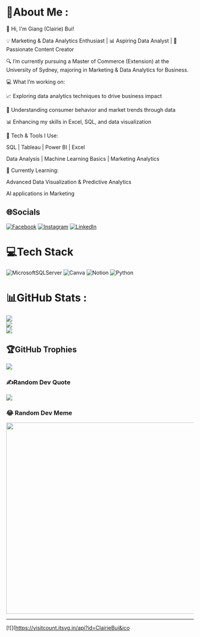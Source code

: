 # 💫About Me :

👋 Hi, I'm Giang (Clairie) Bui!

💡 Marketing & Data Analytics Enthusiast | 📊 Aspiring Data Analyst | 🎯 Passionate Content Creator

🔍 I’m currently pursuing a Master of Commerce (Extension) at the University of Sydney, majoring in Marketing & Data Analytics for Business. 

💻 What I’m working on:

📈 Exploring data analytics techniques to drive business impact

🔎 Understanding consumer behavior and market trends through data

📊 Enhancing my skills in Excel, SQL, and data visualization

🚀 Tech & Tools I Use:

SQL | Tableau | Power BI | Excel

Data Analysis | Machine Learning Basics | Marketing Analytics

🌱 Currently Learning:

Advanced Data Visualization & Predictive Analytics

AI applications in Marketing

## 🌐Socials
[![Facebook](https://img.shields.io/badge/Facebook-%231877F2.svg?logo=Facebook&logoColor=white)](https://www.facebook.com/profile.php?id=100009616475266) [![Instagram](https://img.shields.io/badge/Instagram-%23E4405F.svg?logo=Instagram&logoColor=white)](https://www.instagram.com/_gianggbui_/) [![LinkedIn](https://img.shields.io/badge/LinkedIn-%230077B5.svg?logo=linkedin&logoColor=white)](https://www.linkedin.com/in/giang-bui-828302277/)


# 💻Tech Stack
![MicrosoftSQLServer](https://img.shields.io/badge/Microsoft%20SQL%20Sever-CC2927?style=for-the-badge&logo=microsoft%20sql%20server&logoColor=white) ![Canva](https://img.shields.io/badge/Canva-%2300C4CC.svg?style=for-the-badge&logo=Canva&logoColor=white) ![Notion](https://img.shields.io/badge/Notion-%23000000.svg?style=for-the-badge&logo=notion&logoColor=white) ![Python](https://img.shields.io/badge/python-3670A0?style=for-the-badge&logo=python&logoColor=ffdd54)
# 📊GitHub Stats :
![](https://github-readme-stats.vercel.app/api?username=ClairieBui&theme=radical&hide_border=false&include_all_commits=false&count_private=false)<br/>
![](https://github-readme-streak-stats.herokuapp.com/?user=ClairieBui&theme=radical&hide_border=false)<br/>
![](https://github-readme-stats.vercel.app/api/top-langs/?username=ClairieBui&theme=radical&hide_border=false&include_all_commits=false&count_private=false&layout=compact)

## 🏆GitHub Trophies
![](https://github-trophies.vercel.app/?username=ClairieBui&theme=dracula&no-frame=false&no-bg=true&margin-w=4)

### ✍️Random Dev Quote
![](https://quotes-github-readme.vercel.app/api?type=horizontal&theme=dark)

### 😂 Random Dev Meme  
<img src="https://meme-api.com/gimme/programmerhumor/1" width="512px"/>

---
[![](https://visitcount.itsvg.in/api?id=ClairieBui&ico


